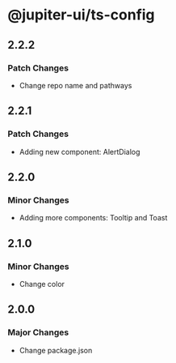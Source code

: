 # @jupiter-ui/ts-config

## 2.2.2

### Patch Changes

- Change repo name and pathways

## 2.2.1

### Patch Changes

- Adding new component: AlertDialog

## 2.2.0

### Minor Changes

- Adding more components: Tooltip and Toast

## 2.1.0

### Minor Changes

- Change color

## 2.0.0

### Major Changes

- Change package.json
